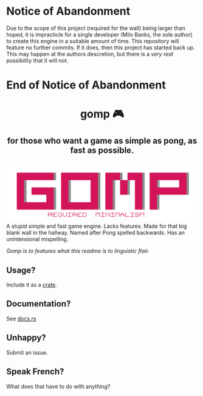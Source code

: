 # Notice of Abandonment
Due to the scope of this project (required for the wall) being larger than hoped, it is impracticle for a single developer (Milo Banks, the sole author) to create this engine in a suitable amount of time. This repository will feature no further commits. If it does, then this project has started back up. This may happen at the authors descretion, but there is a *very real* possibility that it will not.
# End of Notice of Abandonment

<h1 align="center">gomp 🎮</h1>
<h2 align="center">for those who want a game as simple as pong, as fast as possible.</h2>

</hr>
<img align="center" src="./assets/logo/gomp.png">
</hr>

</br>

A stupid simple and fast game engine. Lacks features. Made for that big blank wall in the hallway. Named after Pong spelled backwards. Has an unintensional mispelling.

*Gomp is to features what this readme is to linguistic flair.*

## Usage?
Include it as a [crate](https://crates.io).

## Documentation?
See [docs.rs](https://docs.rs)

## Unhappy?
Submit an issue.

## Speak French?
What does that have to do with anything?

